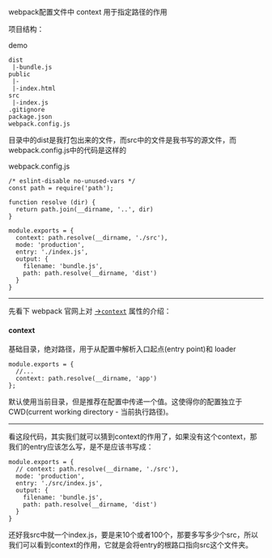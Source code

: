 webpack配置文件中 context 用于指定路径的作用

项目结构：

demo

```
dist
 |-bundle.js
public
 |-
 |-index.html
src
 |-index.js
.gitignore
package.json
webpack.config.js
```

目录中的dist是我打包出来的文件，而src中的文件是我书写的源文件，而webpack.config.js中的代码是这样的

webpack.config.js

```
/* eslint-disable no-unused-vars */
const path = require('path');

function resolve (dir) {
  return path.join(__dirname, '..', dir)
}

module.exports = {
  context: path.resolve(__dirname, './src'),
  mode: 'production',
  entry: './index.js',
  output: {
    filename: 'bundle.js',
    path: path.resolve(__dirname, 'dist')
  }
}
```

---

先看下 webpack 官网上对 [->`context`](https://webpack.docschina.org/configuration/entry-context/#context) 属性的介绍：

#### context

基础目录，绝对路径，用于从配置中解析入口起点(entry point)和 loader

```
module.exports = {
  //...
  context: path.resolve(__dirname, 'app')
};
```

默认使用当前目录，但是推荐在配置中传递一个值。这使得你的配置独立于 CWD(current working directory - 当前执行路径)。

---

看这段代码，其实我们就可以猜到context的作用了，如果没有这个context，那我们的entry应该怎么写，是不是应该书写成：

```
module.exports = {
  // context: path.resolve(__dirname, './src'),
  mode: 'production',
  entry: './src/index.js',
  output: {
    filename: 'bundle.js',
    path: path.resolve(__dirname, 'dist')
  }
}
```

还好我src中就一个index.js，要是来10个或者100个，那要多写多少个src，所以我们可以看到context的作用，它就是会将entry的根路口指向src这个文件夹。

